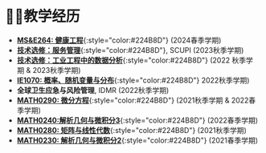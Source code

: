 # 👩‍🏫教学经历

- [**MS&E264: 健康工程**](https://explorecourses.stanford.edu/search?view=catalog&filter-coursestatus-Active=on&page=0&catalog=&academicYear=20232024&q=MS%26E+264&collapse=){:style="color:#224B8D"} (2024春季学期)
- [**技术选修：服务管理**](https://scupi.scu.edu.cn/wp-content/uploads/2023/03/Technical-Elective_Service-Management_LiuDi-3.pdf){:style="color:#224B8D"}, SCUPI (2023秋季学期)
- [**技术选修：工业工程中的数据分析**](https://scupi.scu.edu.cn/wp-content/uploads/2023/03/Technical-Elective_Data-Analytics-in-Industrial-Engineering_LiuYang-3.pdf){:style="color:#224B8D"} (2022 秋季学期 & 2023秋季学期)
- [**IE1070: 概率、随机变量与分布**](https://scupi.scu.edu.cn/wp-content/uploads/2022/09/IE1070_Probability-and-Statistics_YangLiu.pdf){:style="color:#224B8D"} 2022秋季学期)
- **全球卫生应急与风险管理**, IDMR (2022秋季学期)
- [**MATH0290: 微分方程**](https://scupi.scu.edu.cn/wp-content/uploads/2022/03/MATH0290-Differential-Equations-Robin-Cunningham-1.pdf){:style="color:#224B8D"} (2021秋季学期 & 2022春季学期)
- [**MATH0240:解析几何与微积分3**](https://scupi.scu.edu.cn/wp-content/uploads/2022/03/MATH0240-Analytic-Geometry-and-Calculus-3-sec1-Yang-Zheng-1.pdf){:style="color:#224B8D"} (2022春季学期)
- [**MATH0280: 矩阵与线性代数**](https://scupi.scu.edu.cn/wp-content/uploads/2021/09/MATH0280-Matrices-and-Linear-Algebra-sec1-Yang-Zheng-1.pdf){:style="color:#224B8D"} (2021秋季学期)
- [**MATH0230: 解析几何与微积分2**](https://scupi.scu.edu.cn/wp-content/uploads/2021/03/Math-230-Analytic-Geometry-and-Calculus-2-Yang-Zheng.pdf){:style="color:#224B8D"} (2021春季学期)